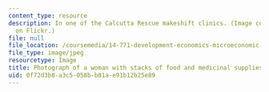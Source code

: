 ```yaml
---
content_type: resource
description: In one of the Calcutta Rescue makeshift clinics. (Image courtesy of noborders2
  on Flickr.)
file: null
file_location: /coursemedia/14-771-development-economics-microeconomic-issues-and-policy-models-fall-2008/0f72d3b8a3c5058bb81ae91b12b25e89_14-771f08-th.jpg
file_type: image/jpeg
resourcetype: Image
title: Photograph of a woman with stacks of food and medicinal supplies
uid: 0f72d3b8-a3c5-058b-b81a-e91b12b25e89
---
```

